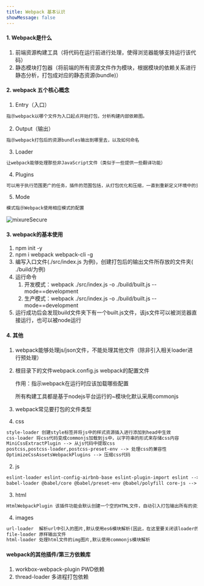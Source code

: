 ```yaml
---
title: Webpack 基本认识
showMessage: false
---
```



#### 1. Webpack是什么

1. 前端资源构建工具（将代码在运行前进行处理，使得浏览器能够支持运行该代码）
2. 静态模块打包器（将前端的所有资源文件作为模块，根据模块的依赖关系进行静态分析，打包成对应的静态资源(bundle)）

#### 2. webpack 五个核心概念

1. Entry（入口）

```txt
指示webpack以哪个文件为入口起点开始打包，分析构建内部依赖图。
```

2. Output（输出）

```txt
指示webpack打包后的资源bundles输出到哪里去，以及如何命名
```

3. Loader

```txt
让webpack能够处理那些非JavaScript文件（类似于一些提供一些翻译功能）
```

4. Plugins

```txt
可以用于执行范围更广的任务，插件的范围包括，从打包优化和压缩，一直到重新定义环境中的变量等
```

5. Mode

```txt
模式指示Webpack使用相应模式的配置
```

   <img :src="$withBase('/Webpack/webpack的基本认识01.PNG')" alt="mixureSecure">

#### 3. webpack的基本使用

1. npm init -y
2. npm i webpack webpack-cli -g
3. 编写入口文件(./src/index.js 为例)，创建打包后的输出文件所存放的文件夹( ./build/为例)
4. 运行命令
   1. 开发模式：webpack ./src/index.js -o ./build/built.js --mode==development
   2. 生产模式：webpack ./src/index.js -o ./build/built.js --mode==development
5. 运行成功后会发现build文件夹下有一个built.js文件，该js文件可以被浏览器直接运行，也可以被node运行

#### 4. 其他

1. webpack能够处理js/json文件，不能处理其他文件（除非引入相关loader进行预处理）

2. 根目录下的文件webpack.config.js webpack的配置文件

   作用：指示webpack在运行时应该加载哪些配置

   所有构建工具都是基于nodejs平台运行的~模块化默认采用commonjs

3. webpack常见要打包的文件类型

1. css

```txt
style-loader 创建style标签并将js中的样式资源插入进行添加到head中生效
css-loader 将css代码变成commonjs加载到js中，以字符串的形式来存储css内容
MiniCssExtractPlugin --> 从js代码中提取css
postcss,postcss-loader,postcss-preset-env --> 处理css的兼容性
OptimizeCssAssetsWebpackPlugins --> 压缩css代码
```
      
2. js
   
```txt
eslint-loader eslint-config-airbnb-base eslint-plugin-import eslint --> js的语法检查
babel-loader @babel/core @babel/preset-env @babel/polyfill core-js --> 处理js的兼容性
```
   
3. html
   
```txt
HtmlWebpackPlugin 该插件功能会默认创建一个空的HTML文件，自动引入打包输出所有的资源
```
   
4. images
   
```txt
url-loader  解析url中引入的图片,默认使用es6模块解析(因此，在这里要关闭该loader的es6语法)
file-loader 原样输出文件
html-loader 处理html文件的img图片,默认使用commonjs模块解析
```

   
   

#### webpack的其他插件/第三方依赖库

1. workbox-webpack-plugin PWD依赖
2. thread-loader 多进程打包依赖